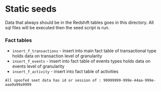 # Static seeds

Data that always should be in the Redshift tables goes in this directory. All sql files will
be executed then the seed script is run.

### Fact tables
* `insert_f_transactions` - insert into main fact table of transactional type holds data on transaction level of granularity
* `insert_f_events` - insert into fact table of events types holds data on events level of granularity
* `insert_f_activity` - insert into fact table of activities

```
All spoofed seet data has id or session of : 99999999-999e-44aa-999e-aaa9a99a9999
```
